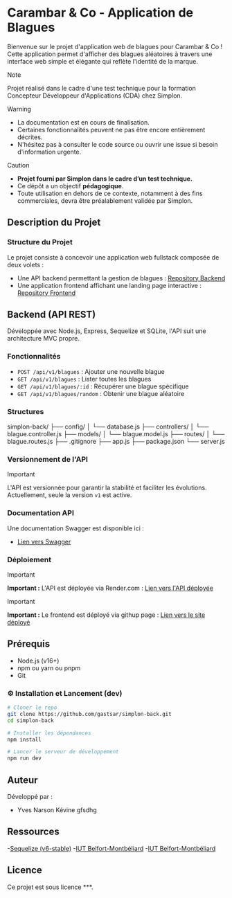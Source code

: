 
# Carambar & Co - Application de Blagues

Bienvenue sur le projet d'application web de blagues pour Carambar & Co ! Cette application permet d'afficher des blagues aléatoires à travers une interface web simple et élégante qui reflète l'identité de la marque.
> [!NOTE]
> Projet réalisé dans le cadre d'une test technique pour la formation Concepteur Développeur d'Applications (CDA) chez Simplon.


> [!WARNING]
> - La documentation est en cours de finalisation.  
> - Certaines fonctionnalités peuvent ne pas être encore entièrement décrites.
> - N'hésitez pas à consulter le code source ou ouvrir une issue si besoin d'information urgente.

> [!CAUTION]
> - **Projet fourni par Simplon dans le cadre d’un test technique.**  
> - Ce dépôt a un objectif **pédagogique**.  
> - Toute utilisation en dehors de ce contexte, notamment à des fins commerciales, devra être préalablement validée par Simplon.


##  Description du Projet

###  Structure du Projet
Le projet consiste à concevoir une application web fullstack composée de deux volets :
- Une API backend permettant la gestion de blagues : [Repository Backend](https://github.com/gastsar/simplon-back.git)
- Une application frontend affichant une landing page interactive : [Repository Frontend](https://github.com/gastsar/simplon-front.git)
##  Backend (API REST)

Développée avec Node.js, Express, Sequelize et SQLite, l'API suit une architecture MVC propre.

###  Fonctionnalités

- `POST /api/v1/blagues` : Ajouter une nouvelle blague
- `GET /api/v1/blagues` : Lister toutes les blagues  
- `GET /api/v1/blagues/:id` : Récupérer une blague spécifique
- `GET /api/v1/blagues/random` : Obtenir une blague aléatoire

###  Structures

simplon-back/
├── config/
│   └── database.js
├── controllers/
│   └── blague.controller.js
├── models/
│   └── blague.model.js
├── routes/
│   └── blague.routes.js
├── .gitignore
├── app.js
├── package.json
└── server.js

###  Versionnement de l'API

> [!IMPORTANT]
> L'API est versionnée pour garantir la stabilité et faciliter les évolutions.  
> Actuellement, seule la version `v1` est active.

###  Documentation API

Une documentation Swagger est disponible ici :
- [Lien vers Swagger](https://app.swaggerhub.com/apis-docs/NarsonKevineYVES/carambarco/1.0.0)
###  Déploiement
> [!IMPORTANT]
> **Important :** L'API est déployée via Render.com :
> [Lien vers l'API déployée](https://simplon-back.onrender.com/)

> [!IMPORTANT]
> **Important :** Le frontend est déployé via githup page :
> [Lien vers le site déployé](https://gastsar.github.io/simplon-front/)
##  Prérequis

- Node.js (v16+)
- npm ou yarn ou pnpm
- Git

### ⚙ Installation et Lancement (dev)

```bash
# Cloner le repo
git clone https://github.com/gastsar/simplon-back.git
cd simplon-back

# Installer les dépendances
npm install

# Lancer le serveur de développement
npm run dev
```
##  Auteur

Développé par :
- Yves Narson Kévine
gfsdhg
## Ressources

-[Sequelize (v6-stable)](https://sequelize.org/docs/v6/)
-[IUT Belfort-Montbéliard](https://cours-info.iut-bm.univ-fcomte.fr/upload/supports/S3/web/cot%20serveur/R307/Introduction%20a%20Sequelize%20ORM.pdf)
-[IUT Belfort-Montbéliard](https://cours-info.iut-bm.univ-fcomte.fr/upload/supports/S3/web/cot%20serveur/R307/Introduction%20Sequelize%20et%20ORM%20dans%20Node.js.pdf)

##  Licence

Ce projet est sous licence ***.

